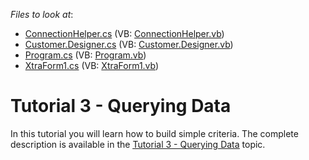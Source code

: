 <!-- default file list -->
*Files to look at*:

* [ConnectionHelper.cs](./CS/XpoTutorial3/MyDataModelCode/ConnectionHelper.cs) (VB: [ConnectionHelper.vb](./VB/XpoTutorial3/MyDataModelCode/ConnectionHelper.vb))
* [Customer.Designer.cs](./CS/XpoTutorial3/MyDataModelCode/Customer.Designer.cs) (VB: [Customer.Designer.vb](./VB/XpoTutorial3/MyDataModelCode/Customer.Designer.vb))
* [Program.cs](./CS/XpoTutorial3/Program.cs) (VB: [Program.vb](./VB/XpoTutorial3/Program.vb))
* [XtraForm1.cs](./CS/XpoTutorial3/XtraForm1.cs) (VB: [XtraForm1.vb](./VB/XpoTutorial3/XtraForm1.vb))
<!-- default file list end -->
# Tutorial 3 - Querying Data 


<p>In this tutorial you will learn how to build simple criteria. The complete description is available in the <a href="http://documentation.devexpress.com/#XPO/CustomDocument2258"><u>Tutorial 3 - Querying Data</u></a> topic.</p>

<br/>


